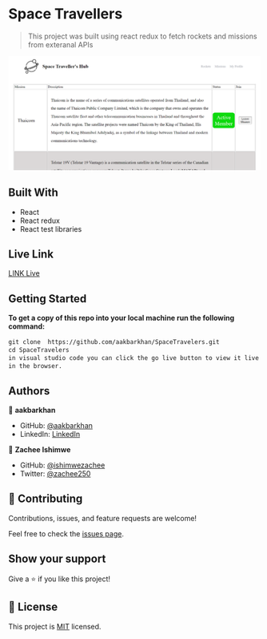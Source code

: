 
#  Space Travellers 

> This project was built using react redux to fetch 
> rockets and missions from exteranal APIs

![screenshot](./space.PNG)



## Built With

- React 
- React redux
- React test libraries

## Live Link 
[LINK Live](https://atoz-space.netlify.app/)

## Getting Started

**To get a copy of this repo into your local machine run the following command:**
```
git clone  https://github.com/aakbarkhan/SpaceTravelers.git
cd SpaceTravelers
in visual studio code you can click the go live button to view it live in the browser.
```


## Authors

👤 **aakbarkhan**

- GitHub: [@aakbarkhan](https://github.com/aakbarkhan)
- LinkedIn: [LinkedIn](https://www.linkedin.com/in/akuu-khan)



👤 **Zachee Ishimwe**

- GitHub: [@ishimwezachee](https://github.com/ishimwezachee)
- Twitter: [@zachee250](https://twitter.com/zachee250)






## 🤝 Contributing

Contributions, issues, and feature requests are welcome!

Feel free to check the [issues page](../../issues/).

## Show your support

Give a ⭐️ if you like this project!


## 📝 License

This project is [MIT](./MIT.md) licensed.